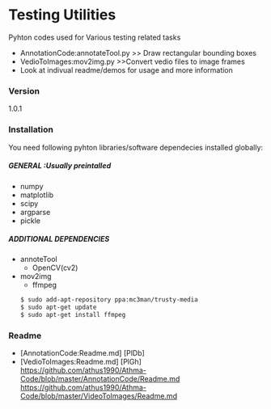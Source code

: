 # Testing Utilities
Pyhton codes used for Various testing related tasks
  - AnnotationCode:annotateTool.py >> Draw rectangular bounding boxes
  - VedioToImages:mov2img.py >>Convert vedio files to image frames
  - Look at indivual readme/demos for usage and more information
### Version
1.0.1

### Installation

You need following pyhton libraries/software dependecies installed globally:

##### GENERAL :Usually preintalled
* numpy
* matplotlib
* scipy
* argparse
* pickle

##### ADDITIONAL DEPENDENCIES
* annoteTool
    * OpenCV(cv2)
* mov2img
    * ffmpeg
    ```sh
    $ sudo add-apt-repository ppa:mc3man/trusty-media
    $ sudo apt-get update 
    $ sudo apt-get install ffmpeg 


### Readme
 * [AnnotationCode:Readme.md] [PlDb]
 * [VedioToImages:Readme.md] [PlGh]
   <https://github.com/athus1990/Athma-Code/blob/master/AnnotationCode/Readme.md>
  <https://github.com/athus1990/Athma-Code/blob/master/VideoToImages/Readme.md>



